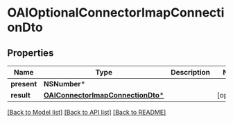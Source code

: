 # OAIOptionalConnectorImapConnectionDto

## Properties
Name | Type | Description | Notes
------------ | ------------- | ------------- | -------------
**present** | **NSNumber*** |  | 
**result** | [**OAIConnectorImapConnectionDto***](OAIConnectorImapConnectionDto) |  | [optional] 

[[Back to Model list]](../README#documentation-for-models) [[Back to API list]](../README#documentation-for-api-endpoints) [[Back to README]](../README)


